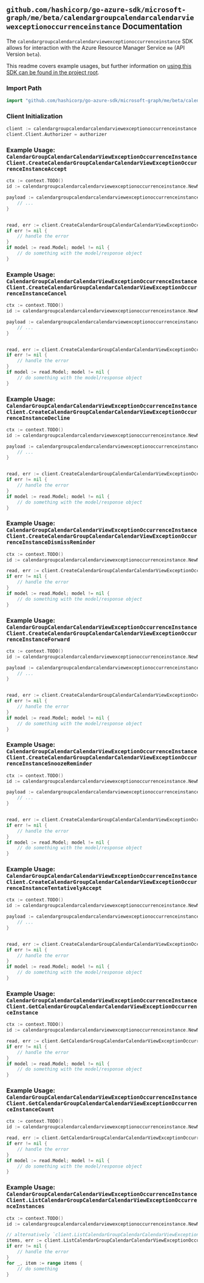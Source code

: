 
## `github.com/hashicorp/go-azure-sdk/microsoft-graph/me/beta/calendargroupcalendarcalendarviewexceptionoccurrenceinstance` Documentation

The `calendargroupcalendarcalendarviewexceptionoccurrenceinstance` SDK allows for interaction with the Azure Resource Manager Service `me` (API Version `beta`).

This readme covers example usages, but further information on [using this SDK can be found in the project root](https://github.com/hashicorp/go-azure-sdk/tree/main/docs).

### Import Path

```go
import "github.com/hashicorp/go-azure-sdk/microsoft-graph/me/beta/calendargroupcalendarcalendarviewexceptionoccurrenceinstance"
```


### Client Initialization

```go
client := calendargroupcalendarcalendarviewexceptionoccurrenceinstance.NewCalendarGroupCalendarCalendarViewExceptionOccurrenceInstanceClientWithBaseURI("https://management.azure.com")
client.Client.Authorizer = authorizer
```


### Example Usage: `CalendarGroupCalendarCalendarViewExceptionOccurrenceInstanceClient.CreateCalendarGroupCalendarCalendarViewExceptionOccurrenceInstanceAccept`

```go
ctx := context.TODO()
id := calendargroupcalendarcalendarviewexceptionoccurrenceinstance.NewMeCalendarGroupIdCalendarIdCalendarViewIdExceptionOccurrenceIdInstanceID("calendarGroupIdValue", "calendarIdValue", "eventIdValue", "eventId1Value", "eventId2Value")

payload := calendargroupcalendarcalendarviewexceptionoccurrenceinstance.CreateCalendarGroupCalendarCalendarViewExceptionOccurrenceInstanceAcceptRequest{
	// ...
}


read, err := client.CreateCalendarGroupCalendarCalendarViewExceptionOccurrenceInstanceAccept(ctx, id, payload)
if err != nil {
	// handle the error
}
if model := read.Model; model != nil {
	// do something with the model/response object
}
```


### Example Usage: `CalendarGroupCalendarCalendarViewExceptionOccurrenceInstanceClient.CreateCalendarGroupCalendarCalendarViewExceptionOccurrenceInstanceCancel`

```go
ctx := context.TODO()
id := calendargroupcalendarcalendarviewexceptionoccurrenceinstance.NewMeCalendarGroupIdCalendarIdCalendarViewIdExceptionOccurrenceIdInstanceID("calendarGroupIdValue", "calendarIdValue", "eventIdValue", "eventId1Value", "eventId2Value")

payload := calendargroupcalendarcalendarviewexceptionoccurrenceinstance.CreateCalendarGroupCalendarCalendarViewExceptionOccurrenceInstanceCancelRequest{
	// ...
}


read, err := client.CreateCalendarGroupCalendarCalendarViewExceptionOccurrenceInstanceCancel(ctx, id, payload)
if err != nil {
	// handle the error
}
if model := read.Model; model != nil {
	// do something with the model/response object
}
```


### Example Usage: `CalendarGroupCalendarCalendarViewExceptionOccurrenceInstanceClient.CreateCalendarGroupCalendarCalendarViewExceptionOccurrenceInstanceDecline`

```go
ctx := context.TODO()
id := calendargroupcalendarcalendarviewexceptionoccurrenceinstance.NewMeCalendarGroupIdCalendarIdCalendarViewIdExceptionOccurrenceIdInstanceID("calendarGroupIdValue", "calendarIdValue", "eventIdValue", "eventId1Value", "eventId2Value")

payload := calendargroupcalendarcalendarviewexceptionoccurrenceinstance.CreateCalendarGroupCalendarCalendarViewExceptionOccurrenceInstanceDeclineRequest{
	// ...
}


read, err := client.CreateCalendarGroupCalendarCalendarViewExceptionOccurrenceInstanceDecline(ctx, id, payload)
if err != nil {
	// handle the error
}
if model := read.Model; model != nil {
	// do something with the model/response object
}
```


### Example Usage: `CalendarGroupCalendarCalendarViewExceptionOccurrenceInstanceClient.CreateCalendarGroupCalendarCalendarViewExceptionOccurrenceInstanceDismissReminder`

```go
ctx := context.TODO()
id := calendargroupcalendarcalendarviewexceptionoccurrenceinstance.NewMeCalendarGroupIdCalendarIdCalendarViewIdExceptionOccurrenceIdInstanceID("calendarGroupIdValue", "calendarIdValue", "eventIdValue", "eventId1Value", "eventId2Value")

read, err := client.CreateCalendarGroupCalendarCalendarViewExceptionOccurrenceInstanceDismissReminder(ctx, id)
if err != nil {
	// handle the error
}
if model := read.Model; model != nil {
	// do something with the model/response object
}
```


### Example Usage: `CalendarGroupCalendarCalendarViewExceptionOccurrenceInstanceClient.CreateCalendarGroupCalendarCalendarViewExceptionOccurrenceInstanceForward`

```go
ctx := context.TODO()
id := calendargroupcalendarcalendarviewexceptionoccurrenceinstance.NewMeCalendarGroupIdCalendarIdCalendarViewIdExceptionOccurrenceIdInstanceID("calendarGroupIdValue", "calendarIdValue", "eventIdValue", "eventId1Value", "eventId2Value")

payload := calendargroupcalendarcalendarviewexceptionoccurrenceinstance.CreateCalendarGroupCalendarCalendarViewExceptionOccurrenceInstanceForwardRequest{
	// ...
}


read, err := client.CreateCalendarGroupCalendarCalendarViewExceptionOccurrenceInstanceForward(ctx, id, payload)
if err != nil {
	// handle the error
}
if model := read.Model; model != nil {
	// do something with the model/response object
}
```


### Example Usage: `CalendarGroupCalendarCalendarViewExceptionOccurrenceInstanceClient.CreateCalendarGroupCalendarCalendarViewExceptionOccurrenceInstanceSnoozeReminder`

```go
ctx := context.TODO()
id := calendargroupcalendarcalendarviewexceptionoccurrenceinstance.NewMeCalendarGroupIdCalendarIdCalendarViewIdExceptionOccurrenceIdInstanceID("calendarGroupIdValue", "calendarIdValue", "eventIdValue", "eventId1Value", "eventId2Value")

payload := calendargroupcalendarcalendarviewexceptionoccurrenceinstance.CreateCalendarGroupCalendarCalendarViewExceptionOccurrenceInstanceSnoozeReminderRequest{
	// ...
}


read, err := client.CreateCalendarGroupCalendarCalendarViewExceptionOccurrenceInstanceSnoozeReminder(ctx, id, payload)
if err != nil {
	// handle the error
}
if model := read.Model; model != nil {
	// do something with the model/response object
}
```


### Example Usage: `CalendarGroupCalendarCalendarViewExceptionOccurrenceInstanceClient.CreateCalendarGroupCalendarCalendarViewExceptionOccurrenceInstanceTentativelyAccept`

```go
ctx := context.TODO()
id := calendargroupcalendarcalendarviewexceptionoccurrenceinstance.NewMeCalendarGroupIdCalendarIdCalendarViewIdExceptionOccurrenceIdInstanceID("calendarGroupIdValue", "calendarIdValue", "eventIdValue", "eventId1Value", "eventId2Value")

payload := calendargroupcalendarcalendarviewexceptionoccurrenceinstance.CreateCalendarGroupCalendarCalendarViewExceptionOccurrenceInstanceTentativelyAcceptRequest{
	// ...
}


read, err := client.CreateCalendarGroupCalendarCalendarViewExceptionOccurrenceInstanceTentativelyAccept(ctx, id, payload)
if err != nil {
	// handle the error
}
if model := read.Model; model != nil {
	// do something with the model/response object
}
```


### Example Usage: `CalendarGroupCalendarCalendarViewExceptionOccurrenceInstanceClient.GetCalendarGroupCalendarCalendarViewExceptionOccurrenceInstance`

```go
ctx := context.TODO()
id := calendargroupcalendarcalendarviewexceptionoccurrenceinstance.NewMeCalendarGroupIdCalendarIdCalendarViewIdExceptionOccurrenceIdInstanceID("calendarGroupIdValue", "calendarIdValue", "eventIdValue", "eventId1Value", "eventId2Value")

read, err := client.GetCalendarGroupCalendarCalendarViewExceptionOccurrenceInstance(ctx, id)
if err != nil {
	// handle the error
}
if model := read.Model; model != nil {
	// do something with the model/response object
}
```


### Example Usage: `CalendarGroupCalendarCalendarViewExceptionOccurrenceInstanceClient.GetCalendarGroupCalendarCalendarViewExceptionOccurrenceInstanceCount`

```go
ctx := context.TODO()
id := calendargroupcalendarcalendarviewexceptionoccurrenceinstance.NewMeCalendarGroupIdCalendarIdCalendarViewIdExceptionOccurrenceID("calendarGroupIdValue", "calendarIdValue", "eventIdValue", "eventId1Value")

read, err := client.GetCalendarGroupCalendarCalendarViewExceptionOccurrenceInstanceCount(ctx, id)
if err != nil {
	// handle the error
}
if model := read.Model; model != nil {
	// do something with the model/response object
}
```


### Example Usage: `CalendarGroupCalendarCalendarViewExceptionOccurrenceInstanceClient.ListCalendarGroupCalendarCalendarViewExceptionOccurrenceInstances`

```go
ctx := context.TODO()
id := calendargroupcalendarcalendarviewexceptionoccurrenceinstance.NewMeCalendarGroupIdCalendarIdCalendarViewIdExceptionOccurrenceID("calendarGroupIdValue", "calendarIdValue", "eventIdValue", "eventId1Value")

// alternatively `client.ListCalendarGroupCalendarCalendarViewExceptionOccurrenceInstances(ctx, id)` can be used to do batched pagination
items, err := client.ListCalendarGroupCalendarCalendarViewExceptionOccurrenceInstancesComplete(ctx, id)
if err != nil {
	// handle the error
}
for _, item := range items {
	// do something
}
```
